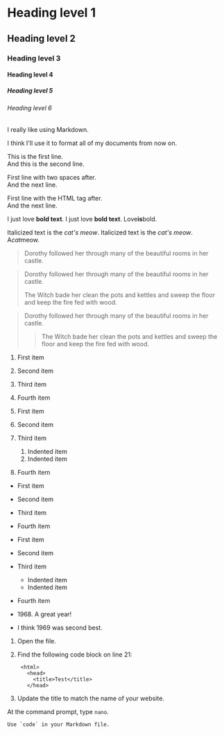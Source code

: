 # Heading level 1
## Heading level 2
### Heading level 3
#### Heading level 4
##### Heading level 5
###### Heading level 6

I really like using Markdown.

I think I'll use it to format all of my documents from now on. 

This is the first line.  
And this is the second line.

First line with two spaces after.  
And the next line.

First line with the HTML tag after.<br>
And the next line.

I just love **bold text**.
I just love __bold text__.
Love**is**bold.

Italicized text is the *cat's meow*.
Italicized text is the _cat's meow_.
A*cat*meow.

> Dorothy followed her through many of the beautiful rooms in her castle.

> Dorothy followed her through many of the beautiful rooms in her castle.
>
> The Witch bade her clean the pots and kettles and sweep the floor and keep the fire fed with wood.

> Dorothy followed her through many of the beautiful rooms in her castle.
>
>> The Witch bade her clean the pots and kettles and sweep the floor and keep the fire fed with wood.

1. First item
2. Second item
3. Third item
4. Fourth item 

1. First item
2. Second item
3. Third item
    1. Indented item
    2. Indented item
4. Fourth item 

- First item
- Second item
- Third item
- Fourth item 

- First item
- Second item
- Third item
    - Indented item
    - Indented item
- Fourth item

- 1968\. A great year!
- I think 1969 was second best. 

1. Open the file.
2. Find the following code block on line 21:

        <html>
          <head>
            <title>Test</title>
          </head>

3. Update the title to match the name of your website.

At the command prompt, type `nano`.

``Use `code` in your Markdown file.``






